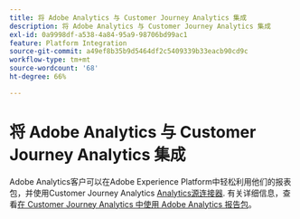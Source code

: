 ```yaml
---
title: 将 Adobe Analytics 与 Customer Journey Analytics 集成
description: 将 Adobe Analytics 与 Customer Journey Analytics 集成
exl-id: 0a9998df-a538-4a84-95a9-98706bd99ac1
feature: Platform Integration
source-git-commit: a49ef8b35b9d5464df2c5409339b33eacb90cd9c
workflow-type: tm+mt
source-wordcount: '68'
ht-degree: 66%

---
```


# 将 Adobe Analytics 与 Customer Journey Analytics 集成

Adobe Analytics客户可以在Adobe Experience Platform中轻松利用他们的报表包，并使用Customer Journey Analytics [Analytics源连接器](https://experienceleague.adobe.com/docs/experience-platform/sources/connectors/adobe-applications/analytics.html?lang=zh-Hans). 有关详细信息，查看[在 Customer Journey Analytics 中使用 Adobe Analytics 报告包](/help/getting-started/aa-vs-cja/aa-data-in-cja.md)。
